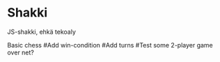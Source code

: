 # Shakki
JS-shakki, ehkä tekoaly

Basic chess
#Add win-condition
#Add turns
#Test some 2-player game over net?
